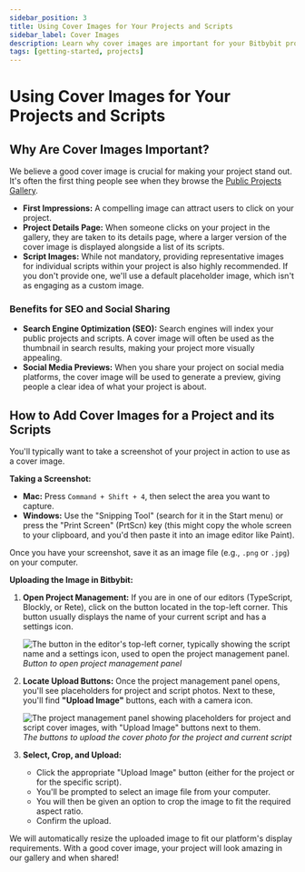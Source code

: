 ```yaml
---
sidebar_position: 3
title: Using Cover Images for Your Projects and Scripts
sidebar_label: Cover Images
description: Learn why cover images are important for your Bitbybit projects and scripts, and how to upload them for better visibility and sharing.
tags: [getting-started, projects]
---
```


# Using Cover Images for Your Projects and Scripts

## Why Are Cover Images Important?

We believe a good cover image is crucial for making your project stand out. It's often the first thing people see when they browse the [Public Projects Gallery](https://bitbybit.dev/projects/public).

*   **First Impressions:** A compelling image can attract users to click on your project.
*   **Project Details Page:** When someone clicks on your project in the gallery, they are taken to its details page, where a larger version of the cover image is displayed alongside a list of its scripts.
*   **Script Images:** While not mandatory, providing representative images for individual scripts within your project is also highly recommended. If you don't provide one, we'll use a default placeholder image, which isn't as engaging as a custom image.

### Benefits for SEO and Social Sharing

*   **Search Engine Optimization (SEO):** Search engines will index your public projects and scripts. A cover image will often be used as the thumbnail in search results, making your project more visually appealing.
*   **Social Media Previews:** When you share your project on social media platforms, the cover image will be used to generate a preview, giving people a clear idea of what your project is about.

## How to Add Cover Images for a Project and its Scripts

You'll typically want to take a screenshot of your project in action to use as a cover image.

**Taking a Screenshot:**
*   **Mac:** Press `Command + Shift + 4`, then select the area you want to capture.
*   **Windows:** Use the "Snipping Tool" (search for it in the Start menu) or press the "Print Screen" (PrtScn) key (this might copy the whole screen to your clipboard, and you'd then paste it into an image editor like Paint).

Once you have your screenshot, save it as an image file (e.g., `.png` or `.jpg`) on your computer.

**Uploading the Image in Bitbybit:**

1.  **Open Project Management:** If you are in one of our editors (TypeScript, Blockly, or Rete), click on the button located in the top-left corner. This button usually displays the name of your current script and has a settings icon.

    ![The button in the editor's top-left corner, typically showing the script name and a settings icon, used to open the project management panel.](https://ik.imagekit.io/bitbybit/app/assets/start/general/assets/cloud/script-icon.jpeg "Button to open project management panel")
    *Button to open project management panel*

2.  **Locate Upload Buttons:** Once the project management panel opens, you'll see placeholders for project and script photos. Next to these, you'll find **"Upload Image"** buttons, each with a camera icon.

    ![The project management panel showing placeholders for project and script cover images, with "Upload Image" buttons next to them.](https://ik.imagekit.io/bitbybit/app/assets/start/general/projects/upload-cover-photo.jpeg "Buttons to upload cover photos")
    *The buttons to upload the cover photo for the project and current script*

3.  **Select, Crop, and Upload:**
    *   Click the appropriate "Upload Image" button (either for the project or for the specific script).
    *   You'll be prompted to select an image file from your computer.
    *   You will then be given an option to crop the image to fit the required aspect ratio.
    *   Confirm the upload.

We will automatically resize the uploaded image to fit our platform's display requirements. With a good cover image, your project will look amazing in our gallery and when shared!